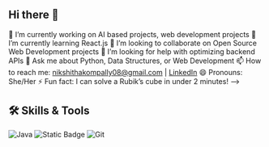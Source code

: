 ## Hi there 👋

<!--
**KompallyNikshitha/KompallyNikshitha** is a ✨ _special_ ✨ repository because its `README.md` (this file) appears on your GitHub profile.

Here are some ideas to get you started:
-->
🔭 I’m currently working on AI based projects, web development projects
🌱 I’m currently learning React.js 
👯 I’m looking to collaborate on Open Source Web Development projects
🤔 I’m looking for help with optimizing backend APIs
💬 Ask me about Python, Data Structures, or Web Development
📫 How to reach me: nikshithakompally08@gmail.com | [LinkedIn](https://www.linkedin.com/in/nikshitha-kompally-37b523354/)
😄 Pronouns: She/Her
⚡ Fun fact: I can solve a Rubik’s cube in under 2 minutes!
-->
## 🛠 Skills & Tools
![Java](https://img.shields.io/badge/Java-ED8B00?style=for-the-badge&logo=java&logoColor=white)
![Static Badge](https://img.shields.io/badge/Label-R?style=flat&logo=slug&logoColor=blue&logoSize=auto&label=R&labelColor=black&color=green)
![Git](https://img.shields.io/badge/Git-F05032?style=for-the-badge&logo=git&logoColor=white)
